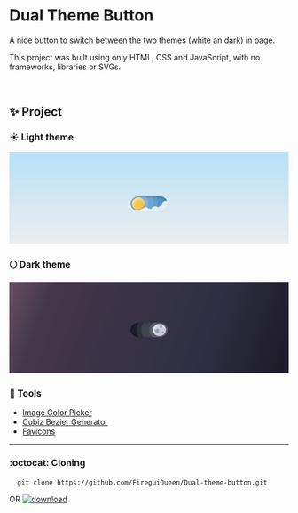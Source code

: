 # Dual Theme Button 
A nice button to switch between the two themes (white an dark) in page. 

This project was built using only HTML, CSS and JavaScript, with no frameworks, libraries or SVGs. 

<br>

## ✨ Project

### ☀️ Light theme 
![light-theme](./src/assets/images/light-theme.png)

### 🌕 Dark theme  
![dark-theme](./src/assets/images/dark-theme.png)


### :wrench: Tools
+ [Image Color Picker](https://imagecolorpicker.com/) 
+ [Cubiz Bezier Generator](https://www.cssportal.com/css-cubic-bezier-generator/) 
+ [Favicons](https://icons8.com.br/icons/set/favicon)

___

### :octocat: Cloning 
```
  git clone https://github.com/FireguiQueen/Dual-theme-button.git
```
OR 
<a href="https://github.com/FireguiQueen/Dual-theme-button/archive/refs/heads/main.zip"> ![download](https://img.shields.io/badge/Download-0078D7?style=for-the-badge&logo=Microsoft-edge&logoColor=white) </a>





